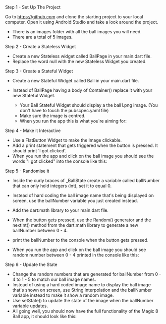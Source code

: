 Step 1 - Set Up The Project

Go to https://github.com and clone the starting project to your local computer. Open it using Android Studio and take a look around the project.

- There is an images folder with all the ball images you will need.
- There are a total of 5 images.

Step 2 - Create a Stateless Widget

- Create a new Stateless widget called BallPage in your main.dart file.
-   Replace the word null with the new Stateless Widget you created.

Step 3 - Create a Stateful Widget

- Create a new Stateful Widget called Ball in your main.dart file.
- Instead of BallPage having a body of Container() replace it with your new Stateful Widget.



	- Your Ball Stateful Widget should display a the ball1.png image. (You don't have to touch the pubscpec.yaml file)
	- Make sure the image is centred.
	- When you run the app this is what you're aiming for:

Step 4 - Make it Interactive

- Use a FlatButton Widget to make the Image clickable.
- Add a print statement that gets triggered when the button is pressed. It should print 'I got clicked'.
- When you run the app and click on the ball image you should see the words "I got clicked" into the console like this:


Step 5 - Randomise it

- Inside the curly braces of _BallState create a variable called ballNumber that can only hold integers (int), set it to equal 0.


- Instead of hard coding the ball image name that's being displayed on screen, use the ballNumber variable you just created instead.
- Add the dart:math library to your main.dart file.
- When the button gets pressed, use the Random() generator and the nextInt() method from the dart:math library to generate a new ballNumber between 0 - 4.
- print the ballNumber to the console when the button gets pressed.
- When you run the app and click on the ball image you should see random number between 0 - 4 printed in the console like this:

Step 6 - Update the State

- Change the random numbers that are generated for ballNumber from 0 - 4 to 1 - 5 to match our ball image names.
- Instead of using a hard coded image name to display the ball image that's shown on screen, use String interpolation and the ballNumber variable instead to make it show a random image.
- Use setState() to update the state of the image when the ballNumber variable updates.
- All going well, you should now have the full functionality of the Magic 8 Ball app, it should look like this:
